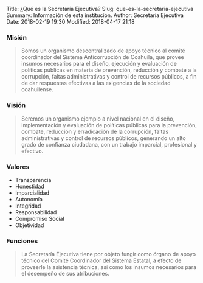 Title: ¿Qué es la Secretaría Ejecutiva?
Slug: que-es-la-secretaria-ejecutiva
Summary: Información de esta institución.
Author: Secretaría Ejecutiva
Date: 2018-02-19 19:30
Modified: 2018-04-17 21:18


### Misión

> Somos un organismo descentralizado de apoyo técnico al comité
coordinador del Sistema Anticorrupción de Coahuila, que provee insumos
necesarios para el diseño, ejecución y evaluación de políticas públicas
en materia de prevención, reducción y combate a la corrupción, faltas
administrativas y control de recursos públicos, a fin de dar respuestas
efectivas a las exigencias de la sociedad coahuilense.

### Visión

> Seremos un organismo ejemplo a nivel nacional en el diseño,
implementación y evaluación de políticas públicas para la prevención,
combate, reducción y erradicación de la corrupción, faltas
administrativas y control de recursos públicos, generando un alto grado
de confianza ciudadana, con un trabajo imparcial, profesional y
efectivo.

### Valores

* Transparencia
* Honestidad
* Imparcialidad
* Autonomía
* Integridad
* Responsabilidad
* Compromiso Social
* Objetividad

### Funciones

> La Secretaría Ejecutiva tiene por objeto fungir como órgano de apoyo
técnico del Comité Coordinador del Sistema Estatal, a efecto de
proveerle la asistencia técnica, así como los insumos necesarios para
el desempeño de sus atribuciones.

